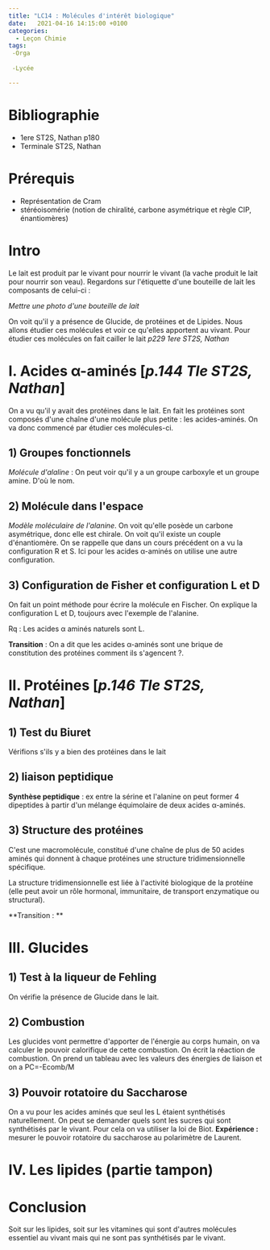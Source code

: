 ```yaml
---
title: "LC14 : Molécules d'intérêt biologique"
date:   2021-04-16 14:15:00 +0100
categories:
  - Leçon Chimie
tags:
 -Orga
 
 -Lycée

---
```

# Bibliographie
- 1ere ST2S, Nathan p180
- Terminale ST2S, Nathan

# Prérequis
* Représentation de Cram
* stéréoisomérie (notion de chiralité, carbone asymétrique et règle CIP, énantiomères)
# Intro

Le lait est produit par le vivant pour nourrir le vivant (la vache produit le lait pour nourrir son veau). 
Regardons sur l'étiquette d'une bouteille de lait les composants de celui-ci :

*Mettre une photo d'une bouteille de lait*

On voit qu'il y a présence de Glucide, de protéines et de Lipides. Nous allons étudier ces molécules et voir ce qu'elles apportent au vivant.
Pour étudier ces molécules on fait cailler le lait *p229 1ere ST2S, Nathan*

# I. Acides &alpha;-aminés [*p.144 Tle ST2S, Nathan*]

On a vu qu'il y avait des protéines dans le lait. En fait les protéines sont composés d'une chaîne d'une molécule plus petite : les acides-aminés. On va donc commencé par étudier ces molécules-ci.

## 1) Groupes fonctionnels
_Molécule d'alaline_ : On peut voir qu'il y a un groupe carboxyle et un groupe amine. D'où le nom.

## 2) Molécule dans l'espace
_Modèle moléculaire de l'alanine_. On voit qu'elle posède un carbone asymétrique, donc elle est chirale. On voit qu'il existe un couple d'énantiomère.
On se rappelle que dans un cours précédent on a vu la configuration R et S. Ici pour les acides &alpha;-aminés on utilise une autre configuration.
## 3) Configuration de Fisher et configuration L et D

On fait un point méthode pour écrire la molécule en Fischer. 
On explique la configuration L et D, toujours avec l'exemple de l'alanine. 

Rq : Les acides &alpha; aminés naturels sont L.


**Transition** : On a dit que les acides &alpha;-aminés sont une brique de constitution des protéines comment ils s'agencent ?.

# II. Protéines [*p.146 Tle ST2S, Nathan*]
## 1) Test du Biuret
Vérifions s'ils y a bien des protéines dans le lait

## 2) liaison peptidique

**Synthèse peptidique** : ex entre la sérine et l'alanine on peut former 4 dipeptides à partir d'un mélange équimolaire de deux acides &alpha;-aminés.

## 3) Structure des protéines

C'est une macromolécule, constitué d'une chaîne de plus de 50 acides aminés qui donnent à chaque protéines une structure tridimensionnelle spécifique.

La structure tridimensionnelle est liée à l'activité biologique de la protéine (elle peut avoir un rôle hormonal,  immunitaire, de transport enzymatique ou structural).

**Transition : ** 

# III. Glucides

## 1) Test à la liqueur de Fehling
On vérifie la présence de Glucide dans le lait.

## 2) Combustion
Les glucides vont permettre d'apporter de l'énergie au corps humain, on va calculer le pouvoir calorifique de cette combustion.
On écrit la réaction de combustion.
On prend un tableau avec les valeurs des énergies de liaison et on a PC=-Ecomb/M
## 3) Pouvoir rotatoire du Saccharose 
On a vu pour les acides aminés que seul les L étaient synthétisés naturellement. On peut se demander quels sont les sucres qui sont synthétisés par le vivant. 
Pour cela on va utiliser la loi de Biot. 
**Expérience :** mesurer le pouvoir rotatoire du saccharose au polarimètre de Laurent.

# IV. Les lipides (partie tampon)

# Conclusion
Soit sur les lipides, soit sur les vitamines qui sont d'autres molécules essentiel au vivant mais qui ne sont pas synthétisés par le vivant.
